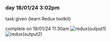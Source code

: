 ### day 18/01/24 3:02pm   
task given (learn Redux toolkit)

complete on 19/01/24 11:30am
![redux(output1)](https://github.com/harshpatelsyndell/bank-app/assets/156167722/c9b2c223-525f-44bf-a9d7-60d650d54ed6)   
![redux(output2)](https://github.com/harshpatelsyndell/bank-app/assets/156167722/28101a1f-ec82-4ce5-bc03-118faab5cab8)       
 
